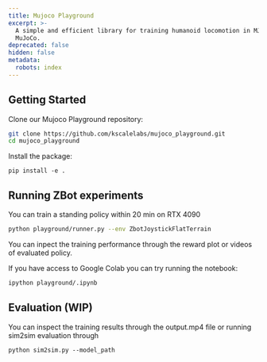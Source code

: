 ```yaml
---
title: Mujoco Playground
excerpt: >-
  A simple and efficient library for training humanoid locomotion in MJX and
  MuJoCo.
deprecated: false
hidden: false
metadata:
  robots: index
---
```

## Getting Started

Clone our Mujoco Playground repository:

```bash
git clone https://github.com/kscalelabs/mujoco_playground.git
cd mujoco_playground
```

Install the package:

```text bash
pip install -e .
```

## Running ZBot experiments

You can train a standing policy within 20 min on RTX 4090

```bash
python playground/runner.py --env ZbotJoystickFlatTerrain
```

You can inpect the training performance through the reward plot or videos of evaluated policy.

If you have access to Google Colab you can try running the notebook:

```bash
ipython playground/.ipynb
```

## Evaluation (WIP)

You can inspect the training results through the output.mp4 file or running sim2sim evaluation through

```
python sim2sim.py --model_path 
```